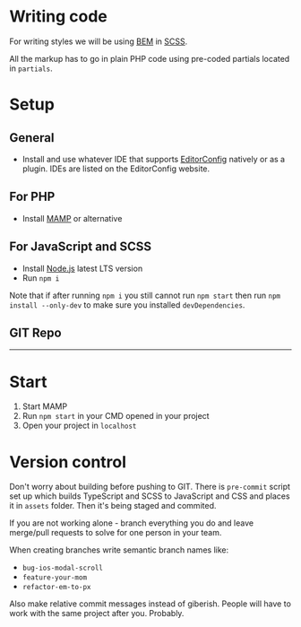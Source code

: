 # Writing code
For writing styles we will be using [BEM](http://getbem.com/introduction/) in [SCSS](https://sass-lang.com/).

All the markup has to go in plain PHP code using pre-coded partials located in `partials`.

# Setup

## General
* Install and use whatever IDE that supports [EditorConfig](https://editorconfig.org) natively or as a plugin. IDEs are listed on the EditorConfig website.

## For PHP
* Install [MAMP](https://www.mamp.info) or alternative

## For JavaScript and SCSS
* Install [Node.js](https://nodejs.org) latest LTS version
* Run `npm i`

Note that if after running `npm i` you still cannot run `npm start` then run `npm install --only-dev` to make sure you installed `devDependencies`.

## GIT Repo
---

# Start
1. Start MAMP
2. Run `npm start` in your CMD opened in your project
3. Open your project in `localhost`

# Version control
Don't worry about building before pushing to GIT. There is `pre-commit` script set up which builds TypeScript and SCSS to JavaScript and CSS and places it in `assets` folder. Then it's being staged and commited.

If you are not working alone - branch everything you do and leave merge/pull requests to solve for one person in your team.

When creating branches write semantic branch names like:
* `bug-ios-modal-scroll`
* `feature-your-mom`
* `refactor-em-to-px`

Also make relative commit messages instead of giberish. People will have to work with the same project after you. Probably.
